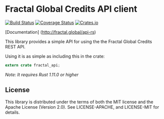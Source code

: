 # Fractal Global Credits API client
[![Build Status](https://travis-ci.org/FractalGlobal/api-rs.svg?branch=master)](https://travis-ci.org/FractalGlobal/api-rs)
[![Coverage Status](https://coveralls.io/repos/github/FractalGlobal/api-rs/badge.svg?branch=master)](https://coveralls.io/github/FractalGlobal/api-rs?branch=master)
[![Crates.io](https://meritbadge.herokuapp.com/fractal-dto)](https://crates.io/crates/fractal-api)

[Documentation] (http://fractal.global/api-rs)

This library provides a simple API for using the the Fractal Global Credits REST API.

Using it is as simple as including this in the crate:
```rust
extern crate fractal_api;
```

*Note: It requires Rust 1.11.0 or higher*

## License ##

This library is distributed under the terms of both the MIT license and the Apache License (Version
2.0). See LICENSE-APACHE, and LICENSE-MIT for details.
